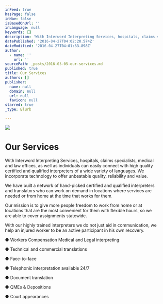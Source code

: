```yaml
---
inFeed: true
hasPage: false
inNav: false
isBasedOnUrl: ''
inLanguage: null
keywords: []
description: 'With Interword Interpreting Services, hospitals, claims specialists, medical and law offices, as well as individuals can easily connect with high quality certified and qualified interpreters of a wide variety of languages. We incorporate technology to offer unbeatable quality, reliability and value.'
datePublished: '2016-04-27T04:02:20.574Z'
dateModified: '2016-04-27T04:01:33.898Z'
author:
  - name: ''
    url: ''
sourcePath: _posts/2016-03-05-our-services.md
published: true
title: Our Services
authors: []
publisher:
  name: null
  domain: null
  url: null
  favicon: null
starred: true
_type: Blurb

---
```

![](https://s3-us-west-2.amazonaws.com/the-grid-img/p/d5acd10849908ee1320d878b92e506bcb6c8870c.png)

# Our Services

With Interword Interpreting Services, hospitals, claims specialists, medical and law offices, as well as individuals can easily connect with high quality certified and qualified interpreters of a wide variety of languages. We incorporate technology to offer unbeatable quality, reliability and value.

We have built a network of hand-picked certified and qualified interpreters and translators who can work on demand in locations where services are needed or from home at the time that works for them. 

Our mission is to give more people freedom to work from home or at locations that are the most convenient for them with flexible hours, so we are able to cover assignments statewide. 

With our highly trained interpreters we do not just aid in communication, we help an injured worker to be an active participant in his own recovery.

● Workers Compensation Medical and Legal interpreting

● Technical and commercial translations

● Face-to-face

● Telephonic interpretation available 24/7

● Document translation

● QMEs & Depositions

● Court appearances